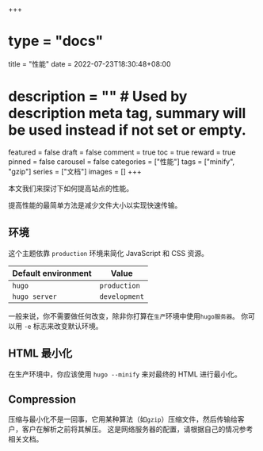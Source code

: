 +++
# type = "docs"
title = "性能"
date = 2022-07-23T18:30:48+08:00
# description = "" # Used by description meta tag, summary will be used instead if not set or empty.
featured = false
draft = false
comment = true
toc = true
reward = true
pinned = false
carousel = false
categories = ["性能"]
tags = ["minify", "gzip"]
series = ["文档"]
images = []
+++

本文我们来探讨下如何提高站点的性能。

<!--more-->

提高性能的最简单方法是减少文件大小以实现快速传输。

## 环境

这个主题依靠 `production` 环境来简化 JavaScript 和 CSS 资源。

| Default environment | Value |
|---|---|
| `hugo` | `production` |
| `hugo server` | `development` |

一般来说，你不需要做任何改变，除非你打算在`生产`环境中使用`hugo服务器`。
你可以用 `-e` 标志来改变默认环境。

## HTML 最小化

在生产环境中，你应该使用 `hugo --minify` 来对最终的 HTML 进行最小化。

## Compression

压缩与最小化不是一回事，它用某种算法（如`gzip`）压缩文件，然后传输给客户，客户在解析之前将其解压。
这是网络服务器的配置，请根据自己的情况参考相关文档。
